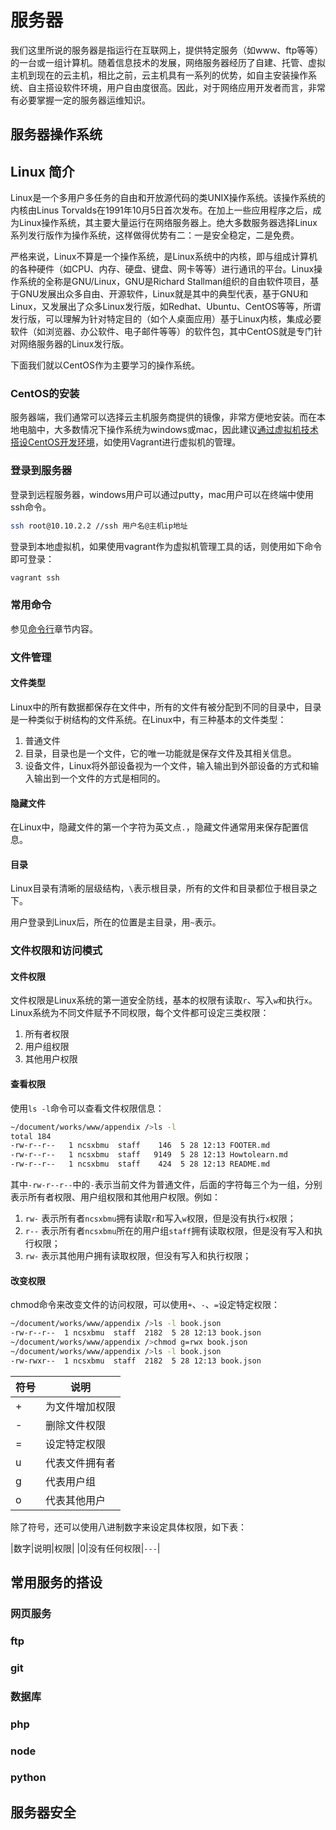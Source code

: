 # 服务器

我们这里所说的服务器是指运行在互联网上，提供特定服务（如www、ftp等等）的一台或一组计算机。随着信息技术的发展，网络服务器经历了自建、托管、虚拟主机到现在的云主机，相比之前，云主机具有一系列的优势，如自主安装操作系统、自主搭设软件环境，用户自由度很高。因此，对于网络应用开发者而言，非常有必要掌握一定的服务器运维知识。

## 服务器操作系统

## Linux 简介

Linux是一个多用户多任务的自由和开放源代码的类UNIX操作系统。该操作系统的内核由Linus Torvalds在1991年10月5日首次发布。在加上一些应用程序之后，成为Linux操作系统，其主要大量运行在网络服务器上。绝大多数服务器选择Linux系列发行版作为操作系统，这样做得优势有二：一是安全稳定，二是免费。

严格来说，Linux不算是一个操作系统，是Linux系统中的内核，即与组成计算机的各种硬件（如CPU、内存、硬盘、键盘、网卡等等）进行通讯的平台。Linux操作系统的全称是GNU/Linux，GNU是Richard Stallman组织的自由软件项目，基于GNU发展出众多自由、开源软件，Linux就是其中的典型代表，基于GNU和Linux，又发展出了众多Linux发行版，如Redhat、Ubuntu、CentOS等等，所谓发行版，可以理解为针对特定目的（如个人桌面应用）基于Linux内核，集成必要软件（如浏览器、办公软件、电子邮件等等）的软件包，其中CentOS就是专门针对网络服务器的Linux发行版。

下面我们就以CentOS作为主要学习的操作系统。

### CentOS的安装

服务器端，我们通常可以选择云主机服务商提供的镜像，非常方便地安装。而在本地电脑中，大多数情况下操作系统为windows或mac，因此建议[通过虚拟机技术搭设CentOS开发环境](virtualmachine.html)，如使用Vagrant进行虚拟机的管理。

### 登录到服务器

登录到远程服务器，windows用户可以通过putty，mac用户可以在终端中使用ssh命令。

```sh
ssh root@10.10.2.2 //ssh 用户名@主机ip地址
```

登录到本地虚拟机，如果使用vagrant作为虚拟机管理工具的话，则使用如下命令即可登录：

```sh
vagrant ssh
```

### 常用命令

参见[命令行](commandline.html)章节内容。

### 文件管理

#### 文件类型

Linux中的所有数据都保存在文件中，所有的文件有被分配到不同的目录中，目录是一种类似于树结构的文件系统。在Linux中，有三种基本的文件类型：

1. 普通文件
1. 目录，目录也是一个文件，它的唯一功能就是保存文件及其相关信息。
1. 设备文件，Linux将外部设备视为一个文件，输入输出到外部设备的方式和输入输出到一个文件的方式是相同的。

#### 隐藏文件

在Linux中，隐藏文件的第一个字符为英文点`.`，隐藏文件通常用来保存配置信息。

#### 目录

Linux目录有清晰的层级结构，`\`表示根目录，所有的文件和目录都位于根目录之下。

用户登录到Linux后，所在的位置是主目录，用`~`表示。

### 文件权限和访问模式

#### 文件权限

文件权限是Linux系统的第一道安全防线，基本的权限有读取`r`、写入`w`和执行`x`。Linux系统为不同文件赋予不同权限，每个文件都可设定三类权限：

1. 所有者权限
1. 用户组权限
1. 其他用户权限

#### 查看权限

使用`ls -l`命令可以查看文件权限信息：

```sh
~/document/works/www/appendix />ls -l
total 184
-rw-r--r--   1 ncsxbmu  staff    146  5 28 12:13 FOOTER.md
-rw-r--r--   1 ncsxbmu  staff   9149  5 28 12:13 Howtolearn.md
-rw-r--r--   1 ncsxbmu  staff    424  5 28 12:13 README.md
```

其中`-rw-r--r--`中的`-`表示当前文件为普通文件，后面的字符每三个为一组，分别表示所有者权限、用户组权限和其他用户权限。例如：

1. `rw-` 表示所有者`ncsxbmu`拥有读取`r`和写入`w`权限，但是没有执行`x`权限；
1. `r--` 表示所有者`ncsxbmu`所在的用户组`staff`拥有读取权限，但是没有写入和执行权限；
1. `rw-` 表示其他用户拥有读取权限，但没有写入和执行权限；

#### 改变权限

chmod命令来改变文件的访问权限，可以使用`+`、`-`、`=`设定特定权限：

```sh
~/document/works/www/appendix />ls -l book.json
-rw-r--r--  1 ncsxbmu  staff  2182  5 28 12:13 book.json
~/document/works/www/appendix />chmod g=rwx book.json
~/document/works/www/appendix />ls -l book.json
-rw-rwxr--  1 ncsxbmu  staff  2182  5 28 12:13 book.json
```

|符号|说明|
|----|----|
|+|为文件增加权限|
|\-|删除文件权限|
|=|设定特定权限|
|u|代表文件拥有者|
|g|代表用户组|
|o|代表其他用户|

除了符号，还可以使用八进制数字来设定具体权限，如下表：

|数字|说明|权限|
|0|没有任何权限|`---`|

## 常用服务的搭设

### 网页服务

### ftp

### git

### 数据库

### php

### node

### python

## 服务器安全

